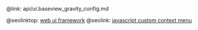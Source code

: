 @link: api/ui.baseview_gravity_config.md

@seolinktop: [web ui framework](https://webix.com)
@seolink: [javascript custom context menu](https://webix.com/widget/contextmenu/)